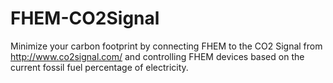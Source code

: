 # FHEM-CO2Signal
Minimize your carbon footprint by connecting FHEM to the CO2 Signal from http://www.co2signal.com/ and controlling FHEM devices based on the current fossil fuel percentage of electricity.
